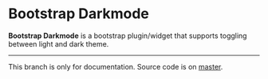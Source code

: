 # Bootstrap Darkmode

**Bootstrap Darkmode** is a bootstrap plugin/widget that supports toggling between light and dark theme.

***

This branch is only for documentation. Source code is on [master](https://github.com/palcarazm/bs-darkmode).
